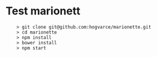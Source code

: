 # Test marionett


```
	> git clone git@github.com:hogvarce/marionette.git
	> cd marionette
	> npm install
	> bower install
	> npm start
```

